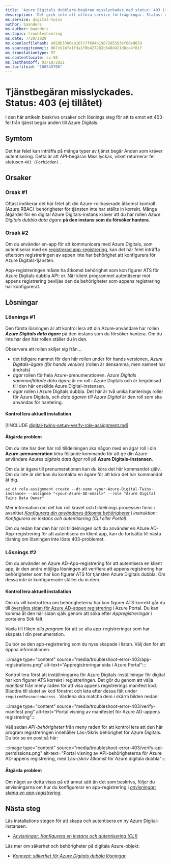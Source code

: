 ```yaml
---
title: 'Azure Digitals dubblare-begäran misslyckades med status: 403 (tillåts inte)'
description: 'Det gick inte att utföra service förfrågningar. Status: 403 (ej tillåtet) på Azure Digital-dubbla.'
ms.service: digital-twins
author: baanders
ms.author: baanders
ms.topic: troubleshooting
ms.date: 7/20/2020
ms.openlocfilehash: ad28b3300e9107c7f6d4b1987205583ef60ed658
ms.sourcegitcommit: 867cb1b7a1f3a1f0b427282c648d411d0ca4f81f
ms.translationtype: MT
ms.contentlocale: sv-SE
ms.lasthandoff: 03/19/2021
ms.locfileid: "100545708"
---
```

# <a name="service-request-failed-status-403-forbidden"></a>Tjänstbegäran misslyckades. Status: 403 (ej tillåtet)

I den här artikeln beskrivs orsaker och lösnings steg för att ta emot ett 403-fel från tjänst begär anden till Azure Digitals. 

## <a name="symptoms"></a>Symtom

Det här felet kan inträffa på många typer av tjänst begär Anden som kräver autentisering. Detta är att API-begäran Miss lyckas, vilket returnerar fel statusen `403 (Forbidden)` .

## <a name="causes"></a>Orsaker

### <a name="cause-1"></a>Orsak #1

Oftast indikerar det här felet att din Azure-rollbaserade åtkomst kontroll (Azure RBAC)-behörigheter för tjänsten inte har ställts in korrekt. Många åtgärder för en digital Azure Digitals-instans kräver att du har rollen *Azure Digitals dubbla data ägare* **på den instans som du försöker hantera**. 

### <a name="cause-2"></a>Orsak #2

Om du använder en-app för att kommunicera med Azure Digitals, som autentiserar med en [registrerad app-registrering](how-to-create-app-registration.md), kan det här felet inträffa eftersom registreringen av appen inte har behörighet att konfigurera för Azure Digitals-tjänsten.

App-registreringen måste ha åtkomst behörighet som kon figurer ATS för Azure Digitals dubbla API: er. När klient programmet autentiserar mot appens registrering beviljas den de behörigheter som appens registrering har konfigurerat.

## <a name="solutions"></a>Lösningar

### <a name="solution-1"></a>Lösnings #1

Den första lösningen är att kontrol lera att din Azure-användare har rollen _**Azure Digitals data ägare**_ på den instans som du försöker hantera. Om du inte har den här rollen ställer du in den.

Observera att rollen skiljer sig från...
* det tidigare namnet för den här rollen under för hands versionen, *Azure Digitals-ägare (för hands version)* (rollen är densamma, men namnet har ändrats)
* *ägar* rollen för hela Azure-prenumerationen. *Azure Digitals sammanflätade data ägare* är en roll i Azure Digitals och är begränsad till den här enskilda Azure Digital-instansen.
* *ägar* rollen i Azure Digitals dubbla. Det här är två unika hanterings roller för Azure Digitals, och *data ägaren till Azure Digital* är den roll som ska användas för hantering.

#### <a name="check-current-setup"></a>Kontrol lera aktuell installation

[!INCLUDE [digital-twins-setup-verify-role-assignment.md](../../includes/digital-twins-setup-verify-role-assignment.md)]

#### <a name="fix-issues"></a>Åtgärda problem 

Om du inte har den här roll tilldelningen ska någon med en ägar roll i din **Azure-prenumeration** köra följande kommando för att ge din Azure-användare Azures *digitala data ägar* roll på **Azure Digitals-instansen**. 

Om du är ägare till prenumerationen kan du köra det här kommandot själv. Om du inte är det kan du kontakta en ägare för att köra det här kommandot åt dig.

```azurecli-interactive
az dt role-assignment create --dt-name <your-Azure-Digital-Twins-instance> --assignee "<your-Azure-AD-email>" --role "Azure Digital Twins Data Owner"
```

Mer information om det här roll kravet och tilldelnings processen finns i avsnittet [ *Konfigurera din användares åtkomst behörigheter*](how-to-set-up-instance-CLI.md#set-up-user-access-permissions) i *instruktion: Konfigurera en instans och autentisering (CLI eller Portal)*.

Om du redan har den här roll tilldelningen *och* du använder en Azure AD-App-registrering för att autentisera en klient app, kan du fortsätta till nästa lösning om lösningen inte löste 403-problemet.

### <a name="solution-2"></a>Lösnings #2

Om du använder en Azure AD-App-registrering för att autentisera en klient app, är den andra möjliga lösningen att verifiera att appens registrering har behörigheter som har kon figurer ATS för tjänsten Azure Digitals dubbla. Om dessa inte är konfigurerade ställer du in dem.

#### <a name="check-current-setup"></a>Kontrol lera aktuell installation

Om du vill kontrol lera om behörigheterna har kon figurer ATS korrekt går du till [översikts sidan för Azure AD-appen registrering](https://portal.azure.com/#blade/Microsoft_AAD_IAM/ActiveDirectoryMenuBlade/RegisteredApps) i Azure Portal. Du kan komma åt den här sidan själv genom att söka efter *Appregistreringar* i portalens Sök fält.

Växla till fliken *alla program* för att se alla app-registreringar som har skapats i din prenumeration.

Du bör se den app-registrering som du nyss skapade i listan. Välj den för att öppna informationen.

:::image type="content" source="media/troubleshoot-error-403/app-registrations.png" alt-text="Appregistreringar sida i Azure Portal":::

Kontrol lera först att inställningarna för Azure Digitals-inställningar för digital har kon figurer ATS korrekt i registreringen. Det gör du genom att välja *manifest* från meny raden för att visa appens registrerings manifest kod. Bläddra till slutet av kod fönstret och leta efter dessa fält under `requiredResourceAccess` . Värdena ska matcha dem i skärm bilden nedan:

:::image type="content" source="media/troubleshoot-error-403/verify-manifest.png" alt-text="Portal visning av manifestet för Azure AD-appens registrering":::

Välj sedan *API-behörigheter* från meny raden för att kontrol lera att den här program registreringen innehåller Läs-/Skriv behörighet för Azure Digitals. Du bör se en post så här:

:::image type="content" source="media/troubleshoot-error-403/verify-api-permissions.png" alt-text="Portal visning av API-behörigheterna för Azure AD-appens registrering, med Läs-/skriv åtkomst för Azure digitala dubbla":::

#### <a name="fix-issues"></a>Åtgärda problem

Om något av detta visas på ett annat sätt än det som beskrivs, följer du anvisningarna om hur du konfigurerar en app-registrering i [*anvisningar: skapa en app-registrering*](how-to-create-app-registration.md).

## <a name="next-steps"></a>Nästa steg

Läs installations stegen för att skapa och autentisera en ny Azure Digital-instansen:
* [*Anvisningar: Konfigurera en instans och autentisering (CLI)*](how-to-set-up-instance-cli.md)

Läs mer om säkerhet och behörigheter på digitala Azure-objekt:
* [*Koncept: säkerhet för Azure Digitals dubbla lösningar*](concepts-security.md)
